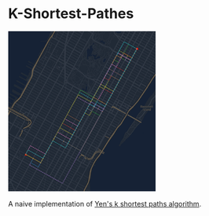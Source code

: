 # K-Shortest-Pathes

<img src="https://github.com/Leot6/K-Shortest-Pathes/blob/master/example0.png" width="300">

A naive implementation of [Yen's k shortest paths algorithm](https://en.wikipedia.org/wiki/Yen%27s_algorithm#:~:text=Yen's%20algorithm%20computes%20single-source,deviations%20of%20the%20best%20path.).
